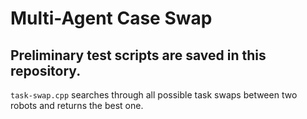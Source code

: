 # Multi-Agent Case Swap

## Preliminary test scripts are saved in this repository.
`task-swap.cpp` searches through all possible task swaps between two robots and returns the best one.